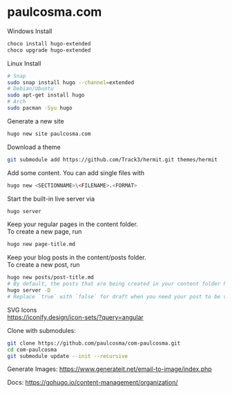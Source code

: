 # paulcosma.com

Windows Install
```bash
choco install hugo-extended
choco upgrade hugo-extended
```

Linux Install
```bash
# Snap
sudo snap install hugo --channel=extended
# Debian/Ubuntu
sudo apt-get install hugo
# Arch
sudo pacman -Syu hugo
```

Generate a new site
```bash
hugo new site paulcosma.com
```

Download a theme
```bash
git submodule add https://github.com/Track3/hermit.git themes/hermit
```

Add some content. You can add single files with
```bash
hugo new <SECTIONNAME>\<FILENAME>.<FORMAT>
```

Start the built-in live server via
```bash
hugo server
```

Keep your regular pages in the content folder.<br>
To create a new page, run
```bash
hugo new page-title.md
```
Keep your blog posts in the content/posts folder.<br>
To create a new post, run
```bash
hugo new posts/post-title.md
# By default, the posts that are being created in your content folder have draft set as true. Hugo will not show these as web pages by default. Start hugo locally with --buildDrafts
hugo server -D
# Replace `true` with `false` for draft when you need your post to be visible.
```

SVG Icons <br>
https://iconify.design/icon-sets/?query=angular

Clone with submodules:
```bash
git clone https://github.com/paulcosma/com-paulcosma.git
cd com-paulcosma
git submodule update --init --recursive
```

Generate Images:
https://www.generateit.net/email-to-image/index.php

Docs:
https://gohugo.io/content-management/organization/

